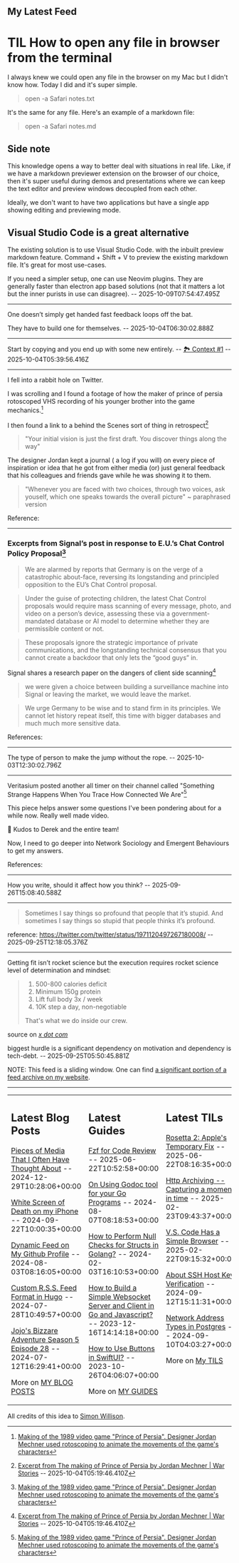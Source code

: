 ## My Latest Feed

<!-- feed starts -->
# TIL How to open any file in browser from the terminal

I always knew we could open any file in the browser on my Mac but I didn't know how.
Today I did and it's super simple.

> open -a Safari notes.txt

It's the same for any file. Here's an example of a markdown file:

> open -a Safari notes.md


## Side note
This knowledge opens a way to better deal with situations in real life. Like,
if we have a markdown previewer extension on the browser of our choice, then
it's super useful during demos and presentations where we can keep the text  editor and 
preview windows decoupled from each other.

Ideally, we don't want to have two applications but have a single app showing
editing and previewing mode.

## Visual Studio Code is a great alternative
The existing solution is to use Visual Studio Code. with the inbuilt preview markdown  feature. 
Command + Shift + V to preview the existing markdown file. It's great for most use-cases. 

If you need a simpler setup, one can use Neovim plugins. They are generally faster than electron app based
solutions (not that it matters a lot but the inner purists in use can  disagree).   -- 2025-10-09T07:54:47.495Z

---

One doesn’t simply get handed fast feedback loops off the bat. 

They have to build one for themselves.  -- 2025-10-04T06:30:02.888Z

---

Start by copying and you end up with some new entirely. -- [🏞️ Context #1](https://cpx.tnvmadhav.me/content/image/content-images/image_NAf4t3H.png) -- 2025-10-04T05:39:56.416Z

---

I fell into a rabbit hole on Twitter.

I was scrolling and I found a footage of how the maker of prince of persia rotoscoped VHS recording of his younger brother into the game
mechanics.[^1]

I then found a link to a behind the Scenes sort of thing in retrospect[^2]

> "Your initial vision is just the first draft. You discover things along the way"

The designer Jordan kept a journal ( a log if you will) on every piece of inspiration or idea that he got from either media (or) just general feedback that his colleagues and friends gave while he was showing it to them.

> "Whenever you are faced with two choices, through two voices, ask youself, which one speaks towards the overall picture" ~ paraphrased version


Reference:

[^1]: [Making of the 1989 video game "Prince of Persia". Designer Jordan Mechner used rotoscoping to animate the movements of the game's characters](https://x.com/ComputerLove_/status/1973950992233140300)

[^2]: [Excerpt from The making of Prince of Persia by Jordan Mechner | War Stories](https://www.youtube.com/watch?v=sw0VfmXKq54)  -- 2025-10-04T05:19:46.410Z

---

### Excerpts from Signal’s post in response to E.U.’s Chat Control Policy Proposal[^1]

> We are alarmed by reports that Germany is on the verge of a catastrophic about-face, reversing its longstanding and principled
opposition to the EU’s Chat Control proposal.

> Under the guise of protecting children, the latest Chat Control proposals would require mass scanning of every message, photo,
and video on a person’s device, assessing these via a government-mandated database or AI model to determine whether they are permissible content or not.

> These proposals ignore the strategic importance of private communications, and the longstanding technical consensus that you cannot create a backdoor that only lets the “good guys” in. 

Signal shares a research paper on the dangers of client side scanning[^2]

> we were given a choice between building a surveillance machine into Signal or leaving the
market, we would leave the market.

> We urge Germany to be wise and to stand firm in its principles. We cannot let history repeat itself, this
time with bigger databases and much much more sensitive data.

References:

[^1]: [For a future with privacy, post by Signal](https://signal.org/blog/pdfs/germany-chat-control.pdf)

[^2]: [Bugs in our Pockets: The Risks of Client-Side Scanning](https://arxiv.org/pdf/2110.07450)  -- 2025-10-04T02:40:15.003Z

---

The type of person to make the jump without the rope.  -- 2025-10-03T12:30:02.796Z

---

Veritasium posted another all timer on their channel called  "Something Strange Happens When You Trace How Connected We Are"[^1]

This piece helps answer some questions I've been pondering about for a while now. Really well made video. 

👏 Kudos to Derek and the entire team! 

Now, I need to go deeper into Network Sociology and Emergent Behaviours to get my answers.


References:
[^1]: [The full video available on Youtube](https://www.youtube.com/watch?v=CYlon2tvywA )  -- 2025-10-01T08:30:05.093Z

---

How you write, should it affect how you think?  -- 2025-09-26T15:08:40.588Z

---

> Sometimes I say things so profound that people that it’s stupid. 
> And sometimes I say things so stupid that people thinks it’s profound.


reference: https://twitter.com/twitter/status/1971120497267180008/  -- 2025-09-25T12:18:05.376Z

---

Getting fit isn’t rocket science but the execution requires rocket science level of determination and mindset:

>1. 500-800 calories deficit
>2. Minimum 150g protein
>3. Lift full body 3x / week
>4. 10K step a day, non-negotiable
>
> That's what we do inside our crew.


source on [_x dot com_](https://x.com/rippedabroad/status/1970999820040143329?s=46)


biggest hurdle is a significant dependency on motivation and dependency is tech-debt.  -- 2025-09-25T05:50:45.881Z
<!-- feed ends -->

NOTE: This feed is a sliding window. One can find [a significant portion of a feed archive on my website](https://tnvmadhav.me/feed/).

---


<table><tr><td valign="top" width="33%">

## Latest Blog Posts

<!-- blog starts -->
[Pieces of Media That I Often Have Thought About](https://tnvmadhav.me/blog/pieces-of-media-that-i-often-have-thought-about/) -- 2024-12-29T10:28:06+00:00

[White Screen of Death on my iPhone](https://tnvmadhav.me/blog/white-screen-of-death-on-my-iphone/) -- 2024-09-22T10:00:35+00:00

[Dynamic Feed on My Github Profile](https://tnvmadhav.me/blog/dynamic-feed-on-my-github-profile/) -- 2024-08-03T08:16:05+00:00

[Custom R.S.S. Feed Format in Hugo](https://tnvmadhav.me/blog/custom-rss-feed-format-in-hugo/) -- 2024-07-28T10:49:57+00:00

[Jojo's Bizzare Adventure Season 5 Episode 28](https://tnvmadhav.me/blog/jojos-bizzare-adventure-season-5-episode-28/) -- 2024-07-12T16:29:41+00:00

More on [MY BLOG POSTS](https://tnvmadhav.me/blog/)
<!-- blog ends -->

</td><td valign="top" width="34%">

## Latest Guides

<!-- guide starts -->
[Fzf for Code Review](https://tnvmadhav.me/guides/fzf-for-code-review/) -- 2025-06-22T10:52:58+00:00

[On Using Godoc tool for your Go Programs](https://tnvmadhav.me/guides/on-using-godoc-tool/) -- 2024-08-07T08:18:53+00:00

[How to Perform Null Checks for Structs in Golang?](https://tnvmadhav.me/guides/how-to-perform-null-checks-for-structs-in-golang/) -- 2024-02-03T16:10:53+00:00

[How to Build a Simple Websocket Server and Client in Go and Javascript?](https://tnvmadhav.me/guides/how-to-build-a-simple-websocket-server-and-client-in-go/) -- 2023-12-16T14:14:18+00:00

[How to Use Buttons in SwiftUI?](https://tnvmadhav.me/guides/how-to-use-buttons-in-swiftui/) -- 2023-10-26T04:06:07+00:00

More on [MY GUIDES](https://tnvmadhav.me/guides/)
<!-- guide ends -->

</td><td valign="top" width="33%">

## Latest TILs

<!-- til starts -->
[Rosetta 2: Apple's Temporary Fix](https://tnvmadhav.me/til/rosetta-2/) -- 2025-06-22T08:16:35+00:00

[Http Archiving -- Capturing a moment in time](https://tnvmadhav.me/til/http-archiving/) -- 2025-02-23T09:43:37+00:00

[V.S. Code Has a Simple Browser](https://tnvmadhav.me/til/vscode-has-a-simple-browser/) -- 2025-02-22T09:15:32+00:00

[About SSH Host Key Verification](https://tnvmadhav.me/til/ssh-host-key-verification/) -- 2024-09-12T15:11:31+00:00

[Network Address Types in Postgres](https://tnvmadhav.me/til/network-address-types-in-postgres/) -- 2024-09-10T04:03:27+00:00

More on [My TILS](https://tnvmadhav.me/til/)
<!-- til ends -->

</td></tr></table>


All credits of this idea to [Simon Willison](https://github.com/simonw/simonw/).